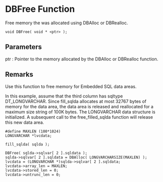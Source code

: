 <!-- loio49d646f44977441f8e6afd0ffde9fbd3 -->

# DBFree Function

Free memory the was allocated using DBAlloc or DBRealloc.



```
void DBFree( void * <ptr> );
```



## Parameters

 ptr
 :   Pointer to the memory allocated by the DBAlloc or DBRealloc function.

 

## Remarks

Use this function to free memory for Embedded SQL data areas.



In this example, assume that the third column has sqltype DT\_LONGVARCHAR. Since fill\_sqlda allocates at most 32767 bytes of memory for the data area, the data area is released and reallocated for a maximum size string of 100K bytes. The LONGVARCHAR data structure is initialized. A subsequent call to the free\_filled\_sqlda function will release this new data area.

```
#define MAXLEN (100*1024)
LONGVARCHAR *lvcdata;

fill_sqlda( sqlda );

DBFree( sqlda->sqlvar[ 2 ].sqldata );
sqlda->sqlvar[ 2 ].sqldata = DBAlloc( LONGVARCHARSIZE(MAXLEN) );
lvcdata = (LONGVARCHAR *)sqlda->sqlvar[ 2 ].sqldata;
lvcdata->array_len = MAXLEN;
lvcdata->stored_len = 0;
lvcdata->untrunc_len = 0;
```

